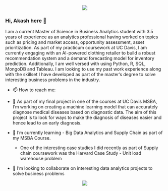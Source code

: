 
<div id = "header" align = "center">
  <img src = "https://media.giphy.com/media/qgQUggAC3Pfv687qPC/giphy.gif">
</div>


### Hi, Akash here 👋
I am a current Master of Science in Business Analytics student with 3.5 years of experience as an analytics professional having worked on topics such as pricing and market access, opportunity assessment, asset prioritization. As part of my practicum coursework at UC Davis, I am currently engaging with an AI-powered clothing retailer to build a robust recommendation system and a demand forecasting model for inventory prediction. Additionally, I am well versed with using Python, R, SQL, MongoDB and Tableau. I am looking to use my past work experience along with the skillset I have developed as part of the master’s degree to solve interesting business problems in the industry.

- 📫 How to reach me: 




- 🔭 As part of my final project in one of the courses at UC Davis MSBA, I’m working on creating a machine learning model that can accurately diagnose medical diseases based on diagnostic data. The aim of this project is to look for ways to make the diagnosis of diseases easier and hence lead to an early diagnosis.
- 🌱 I’m currently learning - Big Data Analytics and Supply Chain as part of my MSBA Course. 
   * One of the interesting case studies I did recently as part of Supply chain coursework was the Harvard Case Study - Unit load warehouse problem
- 👯 I’m looking to collaborate on interesting data analytics projects to solve business problems



<div align = "center">
  <img src = "https://media.giphy.com/media/l46Cy1rHbQ92uuLXa/giphy.gif">
</div>
